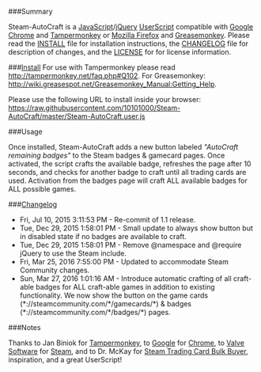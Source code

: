 ###Summary

Steam-AutoCraft is a [JavaScript](https://en.wikipedia.org/wiki/JavaScript)/[jQuery](https://jquery.com/) [UserScript](https://github.com/10101000/Steam-AutoCraft/blob/master/OpenUserJs/OpenUserJS.org/wiki/Userscript-Beginners-HOWTO) compatible with [Google Chrome](http://www.google.com/chrome/) and [Tampermonkey](https://tampermonkey.net/) or [Mozilla Firefox](https://www.mozilla.org/en-US/firefox/desktop/) and [Greasemonkey](https://addons.mozilla.org/en-US/firefox/addon/greasemonkey/). Please read the [INSTALL](https://github.com/10101000/Steam-AutoCraft/blob/master/INSTALL) file for installation instructions, the [CHANGELOG](https://github.com/10101000/Steam-AutoCraft/blob/master/CHANGELOG) file for description of changes, and the [LICENSE](https://github.com/10101000/Steam-AutoCraft/blob/master/LICENSE) for for license information.

###[Install](https://github.com/10101000/Steam-AutoCraft/blob/master/INSTALL)
For use with Tampermonkey please read http://tampermonkey.net/faq.php#Q102. For Greasemonkey: http://wiki.greasespot.net/Greasemonkey_Manual:Getting_Help.

Please use the following URL to install inside your browser: https://raw.githubusercontent.com/10101000/Steam-AutoCraft/master/Steam-AutoCraft.user.js

###Usage

Once installed, Steam-AutoCraft adds a new button labeled *"AutoCraft remaining badges"* to the Steam badges & gamecard pages. Once activated, the script crafts the available badge, refreshes the page after 10 seconds, and checks for another badge to craft until all trading cards are used. Activation from the badges page will craft ALL available badges for ALL possible games.

###[Changelog](https://github.com/10101000/Steam-AutoCraft/blob/master/CHANGELOG)
* Fri, Jul 10, 2015  3:11:53 PM - Re-commit of 1.1 release.
* Tue, Dec 29, 2015  1:58:01 PM - Small update to always show button but in disabled state if no badges are available to craft.
* Tue, Dec 29, 2015  1:58:01 PM - Remove @namespace and @require jQuery to use the Steam include.
* Fri, Mar 25, 2016  7:55:00 PM - Updated to accommodate Steam Community changes.
* Sun, Mar 27, 2016  1:01:16 AM - Introduce automatic crafting of all craft-able badges for ALL craft-able games in addition to existing functionality. We now show the button on the game cards (\*://steamcommunity.com/\*/gamecards/\*) & badges (\*://steamcommunity.com/\*/badges/\*) pages.

###Notes

Thanks to Jan Biniok for [Tampermonkey](https://tampermonkey.net/), to [Google](https://www.google.com/) for [Chrome](http://www.google.com/chrome/), to [Valve Software](http://www.valvesoftware.com/) for [Steam](http://store.steampowered.com/), and to Dr. McKay for [Steam Trading Card Bulk Buyer](https://bitbucket.org/Doctor_McKay/steam-trading-card-bulk-buyer), inspiration, and a great UserScript!
